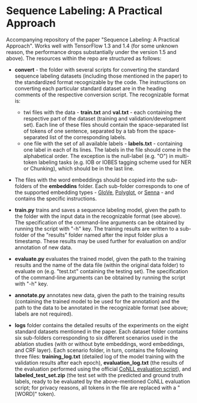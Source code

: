 Sequence Labeling: A Practical Approach
===============

Accompanying repository of the paper "Sequence Labeling: A Practical Approach". Works well with TensorFlow 1.3 and 1.4 (for some unknown reason, the performance drops substantially under the version 1.5 and above). The resources within the repo are structured as follows:

* **convert** - the folder with several scripts for converting the standard sequence labeling datasets (including those mentioned in the paper) to the standardized format recognizable by the code. The instructions on converting each particular standard dataset are in the heading comments of the respective conversion script. The recognizable format is: 
    * twi files with the data - **train.txt** and **val.txt** - each containing the respective part of the dataset (training and validation/development set). Each line of these files should contain the space-separated list of tokens of one sentence, separated by a tab from the space-separated list of the corresponding labels.
    * one file with the set of all available labels - **labels.txt** - containing one label in each of its lines. The labels in the file should come in the alphabetical order. The exception is the null-label (e.g. "O") in multi-token labeling tasks (e.g. IOB or IOBES tagging scheme used for NER or Chunking), which should be in the last line.

* The files with the word embeddings should be copied into the sub-folders of the **embeddins** folder. Each sub-folder corresponds to one of the supported embedding types - [GloVe](https://nlp.stanford.edu/projects/glove/), [Polyglot](https://sites.google.com/site/rmyeid/projects/polyglot), or [Senna](https://ronan.collobert.com/senna/) - and contains the specific instructions.

* **train.py** trains and saves a sequence labeling model, given the path to the folder with the input data in the recognizable format (see above). The specification of the command-line arguments can be obtained by running the script with "-h" key. The training results are written to a sub-folder of the "results" folder named after the input folder plus a timestamp. These results may be used further for evaluation on and/or annotation of new data.

* **evaluate.py** evaluates the trained model, given the path to the training results and the name of the data file (within the original data folder) to evaluate on (e.g. "test.txt" containing the testing set). The specification of the command-line arguments can be obtained by running the script with "-h" key.

* **annotate.py** annotates new data, given the path to the training results (containing the trained model to be used for the annotation) and the path to the data to be annotated in the recognizable format (see above; labels are not required).

* **logs** folder contains the detailed results of the experiments on the eight standard datasets mentioned in the paper. Each dataset folder contains six sub-folders corresponding to six different scenarios used in the ablation studies (with or without byte embeddings, word embeddings, and CRF layer). Each scenario folder, in turn, contains the following three files: **training_log.txt** (detailed log of the model training with the validation results after each epoch), **evaluation_log.txt** (the results of the evaluation performed using the official [CoNLL evaluation script](https://www.clips.uantwerpen.be/conll2000/chunking/conlleval)), and **labeled_test_set.zip** (the test set with the predicted and ground truth labels, ready to be evaluated by the above-mentioned CoNLL evaluation script; for privacy reasons, all tokens in the file are replaced with a "\[WORD\]" token).
